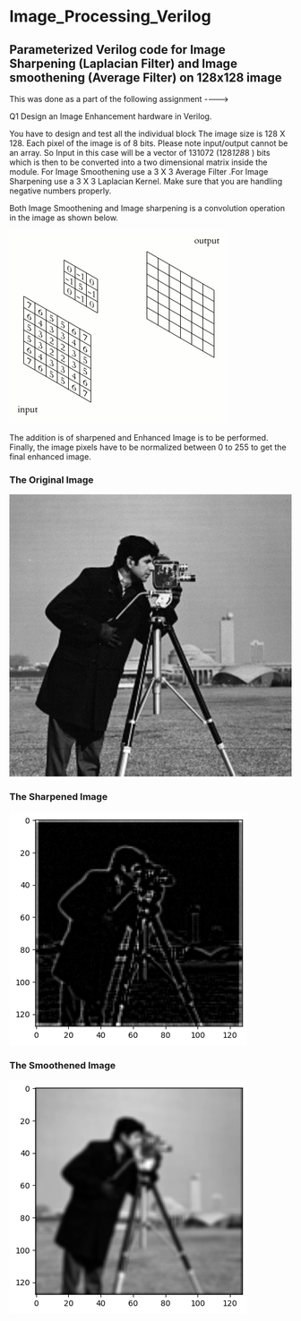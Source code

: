 # Image_Processing_Verilog
## Parameterized Verilog code for Image Sharpening (Laplacian Filter) and Image smoothening (Average Filter) on 128x128 image


This was done as a part of the following assignment ---->

Q1
Design an Image Enhancement hardware in Verilog. 

You have to design and test all the individual block
The image size is 128 X 128. Each pixel of the image is of 8 bits.
Please note input/output cannot be an array. So Input in this case will be a vector of 131072 (128*128*8 ) bits which is then to be converted into a two dimensional matrix inside the module. For Image Smoothening use a 3 X 3 Average Filter .For Image Sharpening use a 3 X 3 Laplacian Kernel. Make sure that you are handling negative numbers properly.

Both Image Smoothening and Image sharpening is a convolution operation in the image as shown below.

![alt-text](https://github.com/shubham-sai47/Image_Processing_Verilog/blob/main/Image_processing_verilog/2D_Convolution_Animation.gif?raw=true)

The addition is of sharpened and Enhanced Image is to be performed.
Finally, the image pixels have to be normalized between 0 to 255 to get the final enhanced image.


### The Original Image
![alt text](https://github.com/shubham-sai47/Image_Processing_Verilog/blob/main/Image_processing_verilog/image_sharpen_verilog/cameraman512.jpg?raw=true)
### The Sharpened Image
![alt text](https://github.com/shubham-sai47/Image_Processing_Verilog/blob/main/Image_processing_verilog/image_sharpen_verilog/sharpen_image.png?raw=true)
### The Smoothened Image
![alt text](https://github.com/shubham-sai47/Image_Processing_Verilog/blob/main/Image_processing_verilog/image_smooth_verilog/main_smoothen.png?raw=true)
